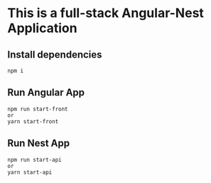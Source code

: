 # This is a full-stack Angular-Nest Application

## Install dependencies

    npm i
    
## Run Angular App

    npm run start-front
    or
    yarn start-front

## Run Nest App

    npm run start-api
    or
    yarn start-api
